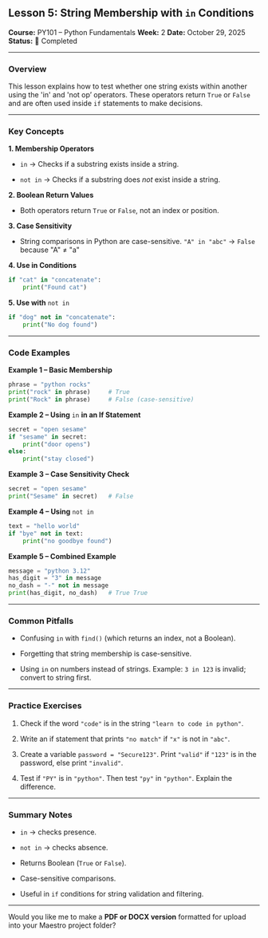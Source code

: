 
## Lesson 5: String Membership with `in` Conditions

**Course:** PY101 – Python Fundamentals
**Week:** 2
**Date:** October 29, 2025
**Status:** 📘 Completed

---

### Overview

This lesson explains how to test whether one string exists within another using the 'in' and 'not op’ operators.
These operators return `True` or `False` and are often used inside `if` statements to make decisions.

---

### Key Concepts

**1. Membership Operators**

- `in` → Checks if a substring exists inside a string.

- `not in` → Checks if a substring does *not* exist inside a string.

**2. Boolean Return Values**

- Both operators return `True` or `False`, not an index or position.

**3. Case Sensitivity**

- String comparisons in Python are case-sensitive.
  `"A" in "abc"` → `False` because "A" ≠ "a"

**4. Use in Conditions**

```python
if "cat" in "concatenate":
    print("Found cat")
```

**5. Use with** `not in`

```python
if "dog" not in "concatenate":
    print("No dog found")
```

---

### Code Examples

**Example 1 – Basic Membership**

```python
phrase = "python rocks"
print("rock" in phrase)     # True
print("Rock" in phrase)     # False (case-sensitive)
```

**Example 2 – Using** `in` **in an If Statement**

```python
secret = "open sesame"
if "sesame" in secret:
    print("door opens")
else:
    print("stay closed")
```

**Example 3 – Case Sensitivity Check**

```python
secret = "open sesame"
print("Sesame" in secret)   # False
```

**Example 4 – Using** `not in`

```python
text = "hello world"
if "bye" not in text:
    print("no goodbye found")
```

**Example 5 – Combined Example**

```python
message = "python 3.12"
has_digit = "3" in message
no_dash = "-" not in message
print(has_digit, no_dash)   # True True
```

---

### Common Pitfalls

- Confusing `in` with `find()` (which returns an index, not a Boolean).

- Forgetting that string membership is case-sensitive.

- Using `in` on numbers instead of strings.
  Example: `3 in 123` is invalid; convert to string first.

---

### Practice Exercises

1. Check if the word `"code"` is in the string `"learn to code in python"`.

2. Write an if statement that prints `"no match"` if `"x"` is not in `"abc"`.

3. Create a variable `password = "Secure123"`.
   Print `"valid"` if `"123"` is in the password, else print `"invalid"`.

4. Test if `"PY"` is in `"python"`. Then test `"py"` in `"python"`.
   Explain the difference.

---

### Summary Notes

- `in` → checks presence.

- `not in` → checks absence.

- Returns Boolean (`True` or `False`).

- Case-sensitive comparisons.

- Useful in `if` conditions for string validation and filtering.

---

Would you like me to make a **PDF or DOCX version** formatted for upload into your Maestro project folder?